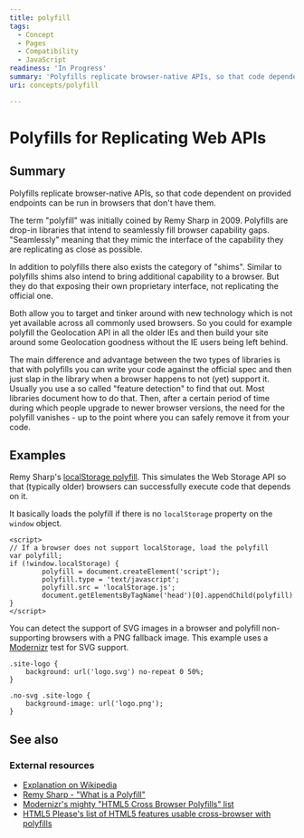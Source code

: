 ```yaml
---
title: polyfill
tags:
  - Concept
  - Pages
  - Compatibility
  - JavaScript
readiness: 'In Progress'
summary: 'Polyfills replicate browser-native APIs, so that code dependent on provided endpoints can be run in browsers that don''t have them.'
uri: concepts/polyfill

---
```

# Polyfills for Replicating Web APIs

## Summary

Polyfills replicate browser-native APIs, so that code dependent on provided endpoints can be run in browsers that don't have them.

 The term "polyfill" was initially coined by Remy Sharp in 2009. Polyfills are drop-in libraries that intend to seamlessly fill browser capability gaps. "Seamlessly" meaning that they mimic the interface of the capability they are replicating as close as possible.

In addition to polyfills there also exists the category of "shims". Similar to polyfills shims also intend to bring additional capability to a browser. But they do that exposing their own proprietary interface, not replicating the official one.

Both allow you to target and tinker around with new technology which is not yet available across all commonly used browsers. So you could for example polyfill the Geolocation API in all the older IEs and then build your site around some Geolocation goodness without the IE users being left behind.

The main difference and advantage between the two types of libraries is that with polyfills you can write your code against the official spec and then just slap in the library when a browser happens to not (yet) support it. Usually you use a so called "feature detection" to find that out. Most libraries document how to do that. Then, after a certain period of time during which people upgrade to newer browser versions, the need for the polyfill vanishes - up to the point where you can safely remove it from your code.

## Examples

Remy Sharp's [localStorage polyfill](https://gist.github.com/350433). This simulates the Web Storage API so that (typically older) browsers can successfully execute code that depends on it.

It basically loads the polyfill if there is no `localStorage` property on the `window` object.

``` {.html}
<script>
// If a browser does not support localStorage, load the polyfill
var polyfill;
if (!window.localStorage) {
        polyfill = document.createElement('script');
        polyfill.type = 'text/javascript';
        polyfill.src = 'localStorage.js';
        document.getElementsByTagName('head')[0].appendChild(polyfill)
}
</script>
```

You can detect the support of SVG images in a browser and polyfill non-supporting browsers with a PNG fallback image. This example uses a [Modernizr](http://modernizr.com/) test for SVG support.

``` {.css}
.site-logo {
    background: url('logo.svg') no-repeat 0 50%;
}

.no-svg .site-logo {
    background-image: url('logo.png');
}
```

## See also

### External resources

-   [Explanation on Wikipedia](http://en.wikipedia.org/wiki/Polyfill)
-   [Remy Sharp - "What is a Polyfill"](http://remysharp.com/2010/10/08/what-is-a-polyfill/)
-   [Modernizr's mighty "HTML5 Cross Browser Polyfills" list](https://github.com/Modernizr/Modernizr/wiki/HTML5-Cross-Browser-Polyfills)
-   [HTML5 Please's list of HTML5 features usable cross-browser with polyfills](http://html5please.com/#polyfill)

